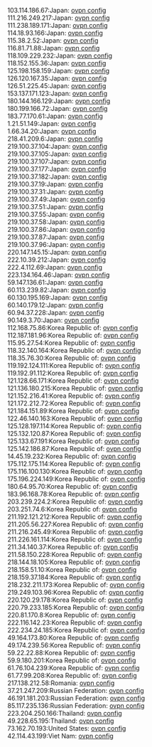 103.114.186.67:Japan: [ovpn config](vpn/103_114_186_67.ovpn)  
111.216.249.217:Japan: [ovpn config](vpn/111_216_249_217.ovpn)  
111.238.189.171:Japan: [ovpn config](vpn/111_238_189_171.ovpn)  
114.18.93.166:Japan: [ovpn config](vpn/114_18_93_166.ovpn)  
115.38.2.52:Japan: [ovpn config](vpn/115_38_2_52.ovpn)  
116.81.71.88:Japan: [ovpn config](vpn/116_81_71_88.ovpn)  
118.109.229.232:Japan: [ovpn config](vpn/118_109_229_232.ovpn)  
118.152.155.36:Japan: [ovpn config](vpn/118_152_155_36.ovpn)  
125.198.158.159:Japan: [ovpn config](vpn/125_198_158_159.ovpn)  
126.120.167.35:Japan: [ovpn config](vpn/126_120_167_35.ovpn)  
126.51.225.45:Japan: [ovpn config](vpn/126_51_225_45.ovpn)  
153.137.171.123:Japan: [ovpn config](vpn/153_137_171_123.ovpn)  
180.144.166.129:Japan: [ovpn config](vpn/180_144_166_129.ovpn)  
180.199.166.72:Japan: [ovpn config](vpn/180_199_166_72.ovpn)  
183.77.170.61:Japan: [ovpn config](vpn/183_77_170_61.ovpn)  
1.21.51.149:Japan: [ovpn config](vpn/1_21_51_149.ovpn)  
1.66.34.20:Japan: [ovpn config](vpn/1_66_34_20.ovpn)  
218.41.209.6:Japan: [ovpn config](vpn/218_41_209_6.ovpn)  
219.100.37.104:Japan: [ovpn config](vpn/219_100_37_104.ovpn)  
219.100.37.105:Japan: [ovpn config](vpn/219_100_37_105.ovpn)  
219.100.37.107:Japan: [ovpn config](vpn/219_100_37_107.ovpn)  
219.100.37.177:Japan: [ovpn config](vpn/219_100_37_177.ovpn)  
219.100.37.182:Japan: [ovpn config](vpn/219_100_37_182.ovpn)  
219.100.37.19:Japan: [ovpn config](vpn/219_100_37_19.ovpn)  
219.100.37.31:Japan: [ovpn config](vpn/219_100_37_31.ovpn)  
219.100.37.49:Japan: [ovpn config](vpn/219_100_37_49.ovpn)  
219.100.37.51:Japan: [ovpn config](vpn/219_100_37_51.ovpn)  
219.100.37.55:Japan: [ovpn config](vpn/219_100_37_55.ovpn)  
219.100.37.58:Japan: [ovpn config](vpn/219_100_37_58.ovpn)  
219.100.37.86:Japan: [ovpn config](vpn/219_100_37_86.ovpn)  
219.100.37.87:Japan: [ovpn config](vpn/219_100_37_87.ovpn)  
219.100.37.96:Japan: [ovpn config](vpn/219_100_37_96.ovpn)  
220.147.145.15:Japan: [ovpn config](vpn/220_147_145_15.ovpn)  
222.10.39.212:Japan: [ovpn config](vpn/222_10_39_212.ovpn)  
222.4.112.69:Japan: [ovpn config](vpn/222_4_112_69.ovpn)  
223.134.164.46:Japan: [ovpn config](vpn/223_134_164_46.ovpn)  
59.147.136.61:Japan: [ovpn config](vpn/59_147_136_61.ovpn)  
60.113.239.82:Japan: [ovpn config](vpn/60_113_239_82.ovpn)  
60.130.195.169:Japan: [ovpn config](vpn/60_130_195_169.ovpn)  
60.140.179.12:Japan: [ovpn config](vpn/60_140_179_12.ovpn)  
60.94.37.228:Japan: [ovpn config](vpn/60_94_37_228.ovpn)  
90.149.3.70:Japan: [ovpn config](vpn/90_149_3_70.ovpn)  
112.168.75.86:Korea Republic of: [ovpn config](vpn/112_168_75_86.ovpn)  
112.187.181.96:Korea Republic of: [ovpn config](vpn/112_187_181_96.ovpn)  
115.95.27.54:Korea Republic of: [ovpn config](vpn/115_95_27_54.ovpn)  
118.32.140.164:Korea Republic of: [ovpn config](vpn/118_32_140_164.ovpn)  
118.35.76.30:Korea Republic of: [ovpn config](vpn/118_35_76_30.ovpn)  
119.192.124.111:Korea Republic of: [ovpn config](vpn/119_192_124_111.ovpn)  
119.192.91.112:Korea Republic of: [ovpn config](vpn/119_192_91_112.ovpn)  
121.128.66.171:Korea Republic of: [ovpn config](vpn/121_128_66_171.ovpn)  
121.136.180.215:Korea Republic of: [ovpn config](vpn/121_136_180_215.ovpn)  
121.152.216.41:Korea Republic of: [ovpn config](vpn/121_152_216_41.ovpn)  
121.172.212.72:Korea Republic of: [ovpn config](vpn/121_172_212_72.ovpn)  
121.184.151.89:Korea Republic of: [ovpn config](vpn/121_184_151_89.ovpn)  
122.46.140.163:Korea Republic of: [ovpn config](vpn/122_46_140_163.ovpn)  
125.128.197.114:Korea Republic of: [ovpn config](vpn/125_128_197_114.ovpn)  
125.132.120.87:Korea Republic of: [ovpn config](vpn/125_132_120_87.ovpn)  
125.133.67.191:Korea Republic of: [ovpn config](vpn/125_133_67_191.ovpn)  
125.142.186.87:Korea Republic of: [ovpn config](vpn/125_142_186_87.ovpn)  
14.45.19.232:Korea Republic of: [ovpn config](vpn/14_45_19_232.ovpn)  
175.112.175.114:Korea Republic of: [ovpn config](vpn/175_112_175_114.ovpn)  
175.116.100.130:Korea Republic of: [ovpn config](vpn/175_116_100_130.ovpn)  
175.196.224.149:Korea Republic of: [ovpn config](vpn/175_196_224_149.ovpn)  
180.64.95.70:Korea Republic of: [ovpn config](vpn/180_64_95_70.ovpn)  
183.96.168.78:Korea Republic of: [ovpn config](vpn/183_96_168_78.ovpn)  
203.239.224.2:Korea Republic of: [ovpn config](vpn/203_239_224_2.ovpn)  
203.251.74.6:Korea Republic of: [ovpn config](vpn/203_251_74_6.ovpn)  
211.192.121.212:Korea Republic of: [ovpn config](vpn/211_192_121_212.ovpn)  
211.205.56.227:Korea Republic of: [ovpn config](vpn/211_205_56_227.ovpn)  
211.216.245.49:Korea Republic of: [ovpn config](vpn/211_216_245_49.ovpn)  
211.226.161.114:Korea Republic of: [ovpn config](vpn/211_226_161_114.ovpn)  
211.34.140.37:Korea Republic of: [ovpn config](vpn/211_34_140_37.ovpn)  
211.58.150.228:Korea Republic of: [ovpn config](vpn/211_58_150_228.ovpn)  
218.144.18.105:Korea Republic of: [ovpn config](vpn/218_144_18_105.ovpn)  
218.158.51.10:Korea Republic of: [ovpn config](vpn/218_158_51_10.ovpn)  
218.159.37.184:Korea Republic of: [ovpn config](vpn/218_159_37_184.ovpn)  
218.232.211.173:Korea Republic of: [ovpn config](vpn/218_232_211_173.ovpn)  
219.249.103.96:Korea Republic of: [ovpn config](vpn/219_249_103_96.ovpn)  
220.120.29.178:Korea Republic of: [ovpn config](vpn/220_120_29_178.ovpn)  
220.79.233.185:Korea Republic of: [ovpn config](vpn/220_79_233_185.ovpn)  
220.81.170.8:Korea Republic of: [ovpn config](vpn/220_81_170_8.ovpn)  
222.116.142.23:Korea Republic of: [ovpn config](vpn/222_116_142_23.ovpn)  
222.234.24.185:Korea Republic of: [ovpn config](vpn/222_234_24_185.ovpn)  
49.164.173.80:Korea Republic of: [ovpn config](vpn/49_164_173_80.ovpn)  
49.174.239.56:Korea Republic of: [ovpn config](vpn/49_174_239_56.ovpn)  
59.22.22.88:Korea Republic of: [ovpn config](vpn/59_22_22_88.ovpn)  
59.9.180.201:Korea Republic of: [ovpn config](vpn/59_9_180_201.ovpn)  
61.76.104.239:Korea Republic of: [ovpn config](vpn/61_76_104_239.ovpn)  
61.77.99.208:Korea Republic of: [ovpn config](vpn/61_77_99_208.ovpn)  
217.138.212.58:Romania: [ovpn config](vpn/217_138_212_58.ovpn)  
37.21.247.209:Russian Federation: [ovpn config](vpn/37_21_247_209.ovpn)  
46.191.181.203:Russian Federation: [ovpn config](vpn/46_191_181_203.ovpn)  
85.117.235.136:Russian Federation: [ovpn config](vpn/85_117_235_136.ovpn)  
223.204.250.166:Thailand: [ovpn config](vpn/223_204_250_166.ovpn)  
49.228.65.195:Thailand: [ovpn config](vpn/49_228_65_195.ovpn)  
73.162.70.193:United States: [ovpn config](vpn/73_162_70_193.ovpn)  
42.114.43.199:Viet Nam: [ovpn config](vpn/42_114_43_199.ovpn)  
